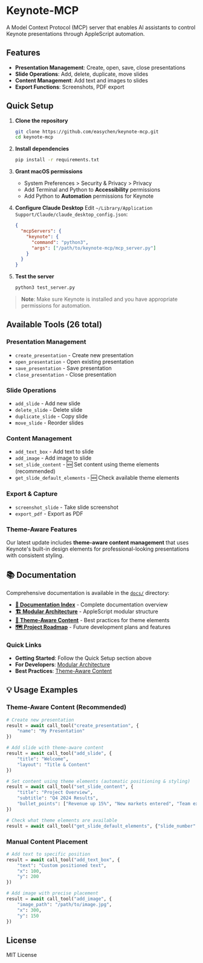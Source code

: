 # Keynote-MCP

A Model Context Protocol (MCP) server that enables AI assistants to control Keynote presentations through AppleScript automation.

## Features
- **Presentation Management**: Create, open, save, close presentations  
- **Slide Operations**: Add, delete, duplicate, move slides
- **Content Management**: Add text and images to slides
- **Export Functions**: Screenshots, PDF export

## Quick Setup

1. **Clone the repository**
   ```bash
   git clone https://github.com/easychen/keynote-mcp.git
   cd keynote-mcp
   ```

2. **Install dependencies**
   ```bash
   pip install -r requirements.txt
   ```

3. **Grant macOS permissions**
   - System Preferences > Security & Privacy > Privacy
   - Add Terminal and Python to **Accessibility** permissions  
   - Add Python to **Automation** permissions for Keynote

4. **Configure Claude Desktop**
   Edit `~/Library/Application Support/Claude/claude_desktop_config.json`:
   ```json
   {
     "mcpServers": {
       "keynote": {
         "command": "python3",
         "args": ["/path/to/keynote-mcp/mcp_server.py"]
       }
     }
   }
   ```

5. **Test the server**
   ```bash
   python3 test_server.py
   ```

> **Note**: Make sure Keynote is installed and you have appropriate permissions for automation.

## Available Tools (26 total)

### Presentation Management
- `create_presentation` - Create new presentation
- `open_presentation` - Open existing presentation  
- `save_presentation` - Save presentation
- `close_presentation` - Close presentation

### Slide Operations
- `add_slide` - Add new slide
- `delete_slide` - Delete slide
- `duplicate_slide` - Copy slide
- `move_slide` - Reorder slides

### Content Management
- `add_text_box` - Add text to slide
- `add_image` - Add image to slide
- `set_slide_content` - 🆕 Set content using theme elements (recommended)
- `get_slide_default_elements` - 🆕 Check available theme elements

### Export & Capture
- `screenshot_slide` - Take slide screenshot
- `export_pdf` - Export as PDF

### Theme-Aware Features
Our latest update includes **theme-aware content management** that uses Keynote's built-in design elements for professional-looking presentations with consistent styling.

## 📚 Documentation

Comprehensive documentation is available in the [`docs/`](./docs/) directory:

- **[📖 Documentation Index](./docs/README.md)** - Complete documentation overview
- **[🏗️ Modular Architecture](./docs/MODULAR_ARCHITECTURE.md)** - AppleScript modular structure
- **[🎨 Theme-Aware Content](./docs/THEME_AWARE_CONTENT.md)** - Best practices for theme elements
- **[🗺️ Project Roadmap](./docs/ROADMAP.md)** - Future development plans and features

### Quick Links
- **Getting Started**: Follow the Quick Setup section above
- **For Developers**: [Modular Architecture](./docs/MODULAR_ARCHITECTURE.md)
- **Best Practices**: [Theme-Aware Content](./docs/THEME_AWARE_CONTENT.md)

## 💡 Usage Examples

### Theme-Aware Content (Recommended)
```python
# Create new presentation
result = await call_tool("create_presentation", {
    "name": "My Presentation"
})

# Add slide with theme-aware content
result = await call_tool("add_slide", {
    "title": "Welcome", 
    "layout": "Title & Content"
})

# Set content using theme elements (automatic positioning & styling)
result = await call_tool("set_slide_content", {
    "title": "Project Overview",
    "subtitle": "Q4 2024 Results", 
    "bullet_points": ["Revenue up 15%", "New markets entered", "Team expansion"]
})

# Check what theme elements are available
result = await call_tool("get_slide_default_elements", {"slide_number": 1})
```

### Manual Content Placement
```python
# Add text to specific position
result = await call_tool("add_text_box", {
    "text": "Custom positioned text",
    "x": 100,
    "y": 200
})

# Add image with precise placement
result = await call_tool("add_image", {
    "image_path": "/path/to/image.jpg",
    "x": 300,
    "y": 150
})
```

## License
MIT License
